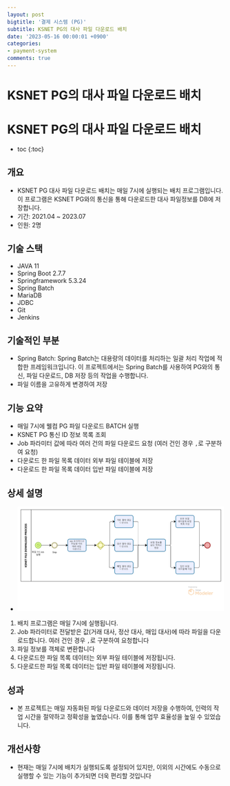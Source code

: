 ```yaml
---
layout: post
bigtitle: '결제 시스템 (PG)'
subtitle: KSNET PG의 대사 파일 다운로드 배치
date: '2023-05-16 00:00:01 +0900'
categories:
- payment-system
comments: true
---
```


# KSNET PG의 대사 파일 다운로드 배치

# KSNET PG의 대사 파일 다운로드 배치
* toc
{:toc}

## 개요
+ KSNET PG 대사 파일 다운로드 배치는 매일 7시에 실행되는 배치 프로그램입니다. 이 프로그램은 KSNET PG와의 통신을 통해 다운로드한 대사 파일정보를 DB에 저장합니다.
+ 기간: 2021.04 ~ 2023.07
+ 인원: 2명

## 기술 스택
+ JAVA 11
+ Spring Boot 2.7.7
+ Springframework 5.3.24
+ Spring Batch
+ MariaDB
+ JDBC
+ Git
+ Jenkins

## 기술적인 부분
+ Spring Batch: Spring Batch는 대용량의 데이터를 처리하는 일괄 처리 작업에 적합한 프레임워크입니다. 이 프로젝트에서는 Spring Batch를 사용하여 PG와의 통신, 파일 다운로드, DB 저장 등의 작업을 수행합니다.
+ 파일 이름을 고유하게 변경하여 저장


## 기능 요약
+ 매일 7시에 웰컴 PG 파일 다운로드 BATCH 실행
+ KSNET PG 통신 ID 정보 목록 조회
+ Job 파라미터 값에 따라 여러 건의 파일 다운로드 요청 (여러 건인 경우 ```,```로 구분하여 요청) 
+ 다운로드 한 파일 목록 데이터 외부 파일 테이블에 저장
+ 다운로드 한 파일 목록 데이터 입반 파일 테이블에 저장

## 상세 설명
+ ![img.png](../../../assets/img/payment-system/KsnetFileDownloadArrangement.png)

1. 배치 프로그램은 매일 7시에 실행됩니다.
2. Job 파라미터로 전달받은 값(거래 대사, 정산 대사, 매입 대사)에 따라 파일을 다운로드합니다. 여러 건인 경우 ```,```로 구분하여 요청합니다 
3. 파일 정보를 객체로 변환합니다
4. 다운로드한 파일 목록 데이터는 외부 파일 테이블에 저장됩니다.
5. 다운로드한 파일 목록 데이터는 입반 파일 테이블에 저장됩니다.

## 성과
+ 본 프로젝트는 매일 자동화된 파일 다운로드와 데이터 저장을 수행하여, 인력의 작업 시간을 절약하고 정확성을 높였습니다. 이를 통해 업무 효율성을 높일 수 있었습니다.

## 개선사항
+ 현재는 매일 7시에 배치가 실행되도록 설정되어 있지만, 이외의 시간에도 수동으로 실행할 수 있는 기능이 추가되면 더욱 편리할 것입니다



